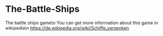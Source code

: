 # The-Battle-Ships
The battle ships game\n
You can get more information about this game in wikipedia\n
https://de.wikipedia.org/wiki/Schiffe_versenken
